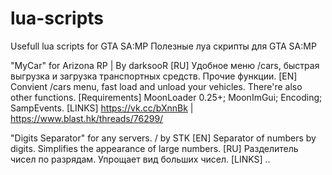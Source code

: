 # lua-scripts
Usefull lua scripts for GTA SA:MP
Полезные луа скрипты для GTA SA:MP

"MyCar" for Arizona RP | By darksooR
[RU] Удобное меню /cars, быстрая выгрузка и загрузка транспортных средств. Прочие функции.
[EN] Convient /cars menu, fast load and unload your vehicles. There're also other functions.
[Requirements] MoonLoader 0.25+; MoonImGui; Encoding; SampEvents.
[LINKS] https://vk.cc/bXnnBk | https://www.blast.hk/threads/76299/

"Digits Separator" for any servers. / by STK
[EN] Separator of numbers by digits. Simplifies the appearance of large numbers.
[RU] Разделитель чисел по разрядам. Упрощает вид больших чисел.
[LINKS] ..
